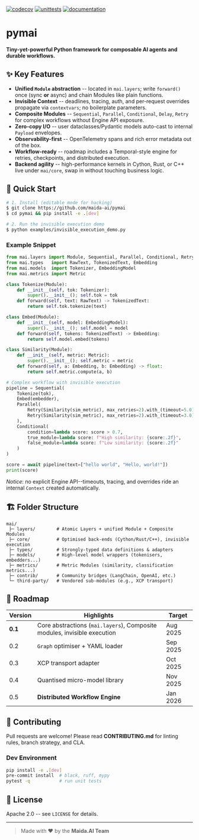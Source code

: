 [![codecov](https://codecov.io/github/maida-ai/pymai/graph/badge.svg?token=ORFLBUT5HP)](https://codecov.io/github/maida-ai/pymai)
[![unittests](https://github.com/maida-ai/pymai/actions/workflows/tests.yml/badge.svg)](https://github.com/maida-ai/pymai/actions/workflows/tests.yml)
[![documentation](https://github.com/maida-ai/pymai/actions/workflows/sphinx-docs.yml/badge.svg)](https://github.com/maida-ai/pymai/actions/workflows/sphinx-docs.yml)


# pymai

**Tiny-yet-powerful Python framework for composable AI agents and durable workflows.**


## ✨ Key Features

* **Unified `Module` abstraction** -- located in `mai.layers`; write `forward()` once (sync **or** async) and chain Modules like plain functions.
* **Invisible Context** -- deadlines, tracing, auth, and per-request overrides propagate via `contextvars`; no boilerplate parameters.
* **Composite Modules** -- `Sequential`, `Parallel`, `Conditional`, `Delay`, `Retry` for complex workflows without Engine API exposure.
* **Zero-copy I/O** -- user dataclasses/Pydantic models auto-cast to internal `Payload` envelopes.
* **Observability-first** -- OpenTelemetry spans and rich error metadata out of the box.
* **Workflow-ready** -- roadmap includes a Temporal-style engine for retries, checkpoints, and distributed execution.
* **Backend agility** -- high-performance kernels in Cython, Rust, or C++ live under `mai/core`, swap in without touching business logic.


## 🚀 Quick Start

```bash
# 1. Install (editable mode for hacking)
$ git clone https://github.com/maida-ai/pymai
$ cd pymai && pip install -e .[dev]

# 2. Run the invisible execution demo
$ python examples/invisible_execution_demo.py
```

### Example Snippet

```python
from mai.layers import Module, Sequential, Parallel, Conditional, Retry
from mai.types   import RawText, TokenizedText, Embedding
from mai.models  import Tokenizer, EmbeddingModel
from mai.metrics import Metric

class Tokenize(Module):
    def __init__(self, tok: Tokenizer):
        super().__init__(); self.tok = tok
    def forward(self, text: RawText) -> TokenizedText:
        return self.tok.tokenize(text)

class Embed(Module):
    def __init__(self, model: EmbeddingModel):
        super().__init__(); self.model = model
    def forward(self, tokens: TokenizedText) -> Embedding:
        return self.model.embed(tokens)

class Similarity(Module):
    def __init__(self, metric: Metric):
        super().__init__(); self.metric = metric
    def forward(self, a: Embedding, b: Embedding) -> float:
        return self.metric.compute(a, b)

# Complex workflow with invisible execution
pipeline = Sequential(
    Tokenize(tok),
    Embed(embedder),
    Parallel(
        Retry(Similarity(sim_metric), max_retries=2).with_(timeout=5.0),
        Retry(Similarity(sim_metric), max_retries=2).with_(timeout=3.0)
    ),
    Conditional(
        condition=lambda score: score > 0.7,
        true_module=lambda score: f"High similarity: {score:.2f}",
        false_module=lambda score: f"Low similarity: {score:.2f}"
    )
)

score = await pipeline(text=["hello world", "Hello, world!"])
print(score)
```

*Notice*: no explicit Engine API--timeouts, tracing, and overrides ride an internal `Context` created automatically.


## 🏗️ Folder Structure

```
mai/
 ├─ layers/        # Atomic Layers + unified Module + Composite Modules
 ├─ core/          # Optimised back-ends (Cython/Rust/C++), invisible execution
 ├─ types/         # Strongly-typed data definitions & adapters
 ├─ models/        # High-level model wrappers (tokenisers, embedders...)
 ├─ metrics/       # Metric Modules (similarity, classification metrics...)
 ├─ contrib/       # Community bridges (LangChain, OpenAI, etc.)
 └─ third-party/   # Vendored sub-modules (e.g., XCP transport)
```


## 📅 Roadmap

| Version | Highlights                                                                 | Target   |
| ------- | -------------------------------------------------------------------------- | -------- |
| **0.1** | Core abstractions (`mai.layers`), Composite modules, invisible execution | Aug 2025 |
| 0.2     | `Graph` optimiser + YAML loader                                            | Sep 2025 |
| 0.3     | XCP transport adapter                                                      | Oct 2025 |
| 0.4     | Quantised micro-model library                                              | Nov 2025 |
| 0.5     | **Distributed Workflow Engine**                                            | Jan 2026 |


## 🤝 Contributing

Pull requests are welcome! Please read **CONTRIBUTING.md** for linting rules, branch strategy, and CLA.

### Dev Environment

```bash
pip install -e .[dev]
pre-commit install  # black, ruff, mypy
pytest -q           # run unit tests
```


## 📄 License

Apache 2.0 -- see `LICENSE` for details.

---

> Made with ♥ by the **Maida.AI Team**
